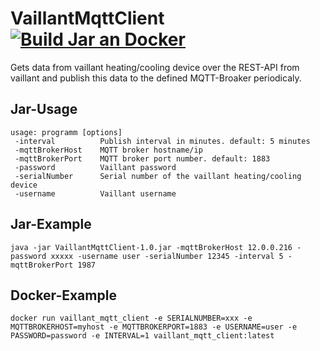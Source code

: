 # VaillantMqttClient  [![Build Jar an Docker](https://github.com/2110781006/VaillantMqttClient/actions/workflows/build.yml/badge.svg)](https://github.com/2110781006/VaillantMqttClient/actions/workflows/build.yml)

Gets data from vaillant heating/cooling device over the REST-API from vaillant and publish this data to the defined MQTT-Broaker periodicaly.

## Jar-Usage
```console
usage: programm [options]
 -interval          Publish interval in minutes. default: 5 minutes
 -mqttBrokerHost    MQTT broker hostname/ip
 -mqttBrokerPort    MQTT broker port number. default: 1883
 -password          Vaillant password
 -serialNumber      Serial number of the vaillant heating/cooling device
 -username          Vaillant username
```

## Jar-Example
```console
java -jar VaillantMqttClient-1.0.jar -mqttBrokerHost 12.0.0.216 -password xxxxx -username user -serialNumber 12345 -interval 5 -mqttBrokerPort 1987
```

## Docker-Example
```console
docker run vaillant_mqtt_client -e SERIALNUMBER=xxx -e MQTTBROKERHOST=myhost -e MQTTBROKERPORT=1883 -e USERNAME=user -e PASSWORD=password -e INTERVAL=1 vaillant_mqtt_client:latest
```
